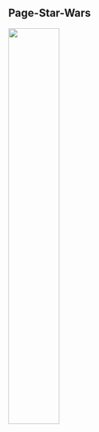 ## Page-Star-Wars
<img src="https://i.pinimg.com/originals/5b/a7/5c/5ba75c266690f77b3b0c468a47439c3d.gif" width = 45%>
